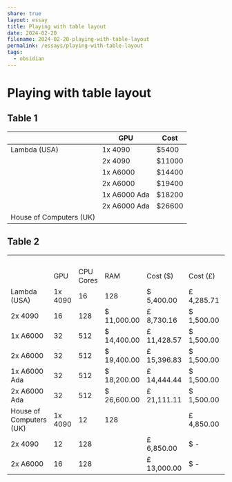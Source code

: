 ```yaml
---
share: true
layout: essay
title: Playing with table layout
date: 2024-02-20
filename: 2024-02-20-playing-with-table-layout
permalink: /essays/playing-with-table-layout
tags:
  - obsidian
---
```


# Playing with table layout

## Table 1

|  | GPU | Cost |
| -- | -- | -- |
| Lambda (USA) | 1x 4090 | $5400 |
|  | 2x 4090 | $11000 |
|  | 1x A6000 | $14400 |
|  | 2x A6000 | $19400 |
|  | 1x A6000 Ada | $18200 |
|  | 2x A6000 Ada | $26600 |
| House of Computers (UK) |  |  |


## Table 2

|   |   |   |   |   |   |   |   |   |   |   |   |   |
|---|---|---|---|---|---|---|---|---|---|---|---|---|
||||||||||2 years|   |5 years|   |
||GPU|CPU Cores|RAM|Cost ($)|Cost (£)|Shipping ($)|Shipping (£)|Total|Monthly cost|Hourly cost|Monthly cost|Hourly cost|
|Lambda (USA)|1x 4090|16|128|$ 5,400.00|£ 4,285.71|$ 1,500.00|$ 1,190.48|£ 5,476.19|£ 228.17|£ 0.32|£ 91.27|£ 0.13|
|2x 4090|16|128|$ 11,000.00|£ 8,730.16|$ 1,500.00|$ 1,190.48|£ 9,920.63|£ 413.36|£ 0.57|£ 165.34|£ 0.23|
|1x A6000|32|512|$ 14,400.00|£ 11,428.57|$ 1,500.00|$ 1,190.48|£ 12,619.05|£ 525.79|£ 0.73|£ 210.32|£ 0.29|
|2x A6000|32|512|$ 19,400.00|£ 15,396.83|$ 1,500.00|$ 1,190.48|£ 16,587.30|£ 691.14|£ 0.96|£ 276.46|£ 0.38|
|1x A6000 Ada|32|512|$ 18,200.00|£ 14,444.44|$ 1,500.00|$ 1,190.48|£ 15,634.92|£ 651.46|£ 0.90|£ 260.58|£ 0.36|
|2x A6000 Ada|32|512|$ 26,600.00|£ 21,111.11|$ 1,500.00|$ 1,190.48|£ 22,301.59|£ 929.23|£ 1.29|£ 371.69|£ 0.52|
|House of Computers (UK)|1x 4090|12|128||£ 4,850.00|$ -|$ -|£ 4,850.00|£ 202.08|£ 0.28|£ 80.83|£ 0.11|
|2x 4090|12|128||£ 6,850.00|$ -|$ -|£ 6,850.00|£ 285.42|£ 0.40|£ 114.17|£ 0.16|
|2x A6000|16|128||£ 13,000.00|$ -|$ -|£ 13,000.00|£ 541.67|£ 0.75|£ 216.67|£ 0.30|